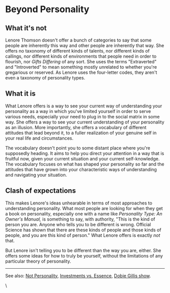 # Beyond Personality

## What it's not

Lenore Thomson doesn't offer a bunch of categories to say that some people are inherently this way and other people are inherently that way. She offers no taxonomy of different kinds of talents, nor different kinds of callings, nor different kinds of environments that people need in order to flourish, nor _Gifts Differing_ of any sort. She uses the terms "Extraverted" and "Introverted" to mean something mostly unrelated to whether you're gregarious or reserved. As Lenore uses the four-letter codes, they aren't even a taxonomy of personality types.

## What it is

What Lenore offers is a way to see your current way of understanding your personality as a way in which you've limited yourself in order to serve various needs, especially your need to plug in to the social matrix in some way. She offers a way to see your current understanding of your personality as an illusion. More importantly, she offers a vocabulary of different attitudes that lead beyond it, to a fuller realization of your genuine self in your real life and circumstances.

The vocabulary doesn't point you to some distant place where you're supposedly heading. It aims to help you direct your attention in a way that is fruitful now, given your current situation and your current self-knowledge. The vocabulary focuses on what has shaped your personality so far and the attitudes that have grown into your characteristic ways of understanding and navigating your situation.

## Clash of expectations

This makes Lenore's ideas unhearable in terms of most approaches to understanding personality. What most people are looking for when they get a book on personality, especially one with a name like _Personality Type: An Owner's Manual,_ is something to say, with authority, "This is the kind of person you are. Anyone who tells you to be different is wrong. Official Science has shown that there are these kinds of people and those kinds of people, and you are this kind of person." What Lenore offers is exactly _not_ that.

But Lenore isn't telling you to be different than the way you are, either. She offers some ideas for how to truly be yourself, without the limitations of any particular theory of personality.

***

See also: [Not Personality](./), [Investments vs. Essence](investments-vs.-essence.md), [Dobie Gillis show](../../other/dobie-gillis-show.md).

\
